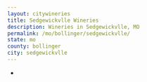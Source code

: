 ```yaml
---
layout: citywineries
title: Sedgewickvlle Wineries
description: Wineries in Sedgewickvlle, MO
permalink: /mo/bollinger/sedgewickvlle/
state: mo
county: bollinger
city: sedgewickvlle
---
```

-
